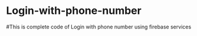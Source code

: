 # Login-with-phone-number

#This is complete code of Login with phone number using firebase services 
